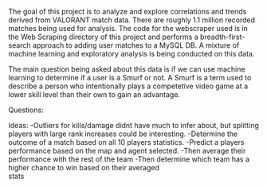 The goal of this project is to analyze and explore correlations and trends derived from VALORANT match data. There are roughly 1.1 million recorded matches being used for analysis. The code for the webscraper used is in the Web Scraping directory of this project and performs a breadth-first-search approach to adding user matches to a MySQL DB. A mixture of machine learning and exploratory analysis is being conducted on this data. 

The main question being asked about this data is if we can use machine learning to determine if a user is a Smurf or not. A Smurf is a term used to describe a person who intentionally plays a competetive video game at a lower skill level than their own to gain an advantage. 


Questions:

Ideas:
    -Outliers for kills/damage didnt have much to infer about, but splitting players with large rank increases could be interesting. 
    -Determine the outcome of a match based on all 10 players statistics. 
        -Predict a players performance based on the map and agent selected. 
        -Then average their performance with the rest of the team 
        -Then determine which team has a higher chance to win based on their averaged  
        stats
